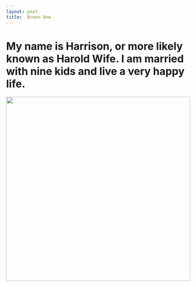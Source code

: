 ```yaml
---
layout: post
title:  Breen One
---
```

<h1>My name is Harrison, or more likely known as Harold Wife. I am married with nine kids and live a very happy life.</h1>
<a href="https://en.wikipedia.org/wiki/Egg" target="_blank">
<img src="https://www.alcoholprofessor.com/wp-content/uploads/2016/03/Egg_spiral_egg_cup-Marie-Lan-Nguyen-Wikimedia-Commons-1.jpg" width="500px"/>
</a>
